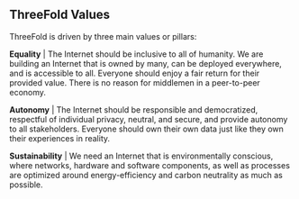 ## ThreeFold Values

ThreeFold is driven by three main values or pillars:

**Equality** | The Internet should be inclusive to all of humanity. We are building an Internet that is owned by many, can be deployed everywhere, and is accessible to all. Everyone should enjoy a fair return for their provided value. There is no reason for middlemen in a peer-to-peer economy.

**Autonomy** | The Internet should be responsible and democratized, respectful of individual privacy, neutral, and secure, and provide autonomy to all stakeholders. Everyone should own their own data just like they own their experiences in reality.

**Sustainability** | We need an Internet that is environmentally conscious, where networks, hardware and software components, as well as processes are optimized around energy-efficiency and carbon neutrality as much as possible.
